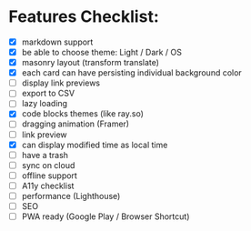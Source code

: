 # Features Checklist:

- [x] markdown support
- [x] be able to choose theme: Light / Dark / OS
- [x] masonry layout (transform translate)
- [x] each card can have persisting individual background color
- [ ] display link previews
- [ ] export to CSV
- [ ] lazy loading
- [x] code blocks themes (like ray.so)
- [ ] dragging animation (Framer)
- [ ] link preview
- [x] can display modified time as local time
- [ ] have a trash
- [ ] sync on cloud
- [ ] offline support
- [ ] A11y checklist
- [ ] performance (Lighthouse)
- [ ] SEO
- [ ] PWA ready (Google Play / Browser Shortcut)
